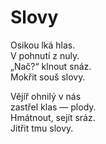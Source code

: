 Slovy
=====

Osikou lká hlas.  
V pohnutí z nuly.  
„Nač?“ klnout snáz.  
Mokřit souš slovy.

Vějíř ohnilý v nás  
zastřel klas — plody.  
Hmátnout, sejít sráz.  
Jitřit tmu slovy.


